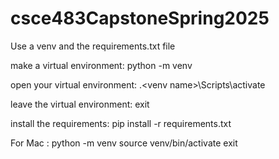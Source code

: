 # csce483CapstoneSpring2025
Use a venv and the requirements.txt file

make a virtual environment: 
    python -m venv <venv name>

open your virtual environment:
    .\<venv name>\Scripts\activate

leave the virtual environment: 
    exit

install the requirements:
    pip install -r requirements.txt


For Mac : 
python -m venv 
source venv/bin/activate
exit
